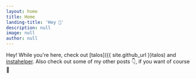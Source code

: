 ```yaml
---
layout: home
title: Home
landing-title: 'Hey 👋'
description: null
image: null
author: null
---
```


Hey! While you're here, check out [talos]({{ site.github_url }}talos) and [instahelper](https://github.com/socialplanner/instahelper). Also check out some of my other posts 👇, if you want of course 👀
